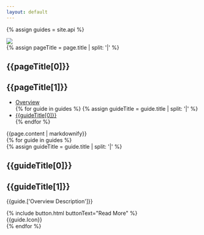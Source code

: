 ```yaml
---
layout: default
---
```


{% assign guides = site.api %}
<section id="pageBanner">
  <div class="flex page--banner" style="background-color:{{page.['Page Banner Colour']}}">
    <div class="flex__leftCol"></div>
    <div class="flex__mainCol">
      <img src="/docs/{{page.['Page Banner Image']}}">
    </div>
    <div class="flex__rightCol"></div>
  </div>
</section>
<section id="pageTitle">
  <div class="flex page--title">
    <div class="flex__leftCol"></div>
    <div class="flex__mainCol">
      {% assign pageTitle = page.title | split: '|' %}
      <h1>{{pageTitle[0]}}</h1>
      <h1 class="secondary">{{pageTitle[1]}}</h1>
    </div>
    <div class="flex__rightCol"></div>
  </div>
</section>
<section id="pageDescription">
  <div class="flex">
    <div class="flex__leftCol">
      <ul class="section__menu">
        <li class="active"><a href="/docs/">Overview</a></li>
        {% for guide in guides %}
          {% assign guideTitle = guide.title | split: '|' %}
          <li><a href="/docs{{guide.url}}">{{guideTitle[0]}}</a></li>
        {% endfor %}
      </ul>
    </div>
    <div class="flex__mainCol overview--introduction">
      {{page.content | markdownify}}
    </div>
    <div class="flex__rightCol"></div>
  </div>
</section>
{% for guide in guides %}
  <section id="pageGuides">
    <div class="flex page--guides guide--{{guide.Colours}}">
      <a class="guide__link window__link" href="/docs{{guide.url}}"></a>
      <div class="flex__leftCol"></div>
      <div class="flex__mainCol">
        <div class="guide__inner-content">
        {% assign guideTitle = guide.title | split: '|' %}
        <h1>{{guideTitle[0]}}</h1>
        <h1 class="secondary">{{guideTitle[1]}}</h1>
        <p>{{guide.['Overview Description']}}</p>
        {% include button.html buttonText="Read More" %}
        </div>
      </div>
      <div class="flex__rightCol">
        <span class="js-guide-icons">
          {{guide.Icon}}
        </span>
      </div>
    </div>
  </section>
{% endfor %}
